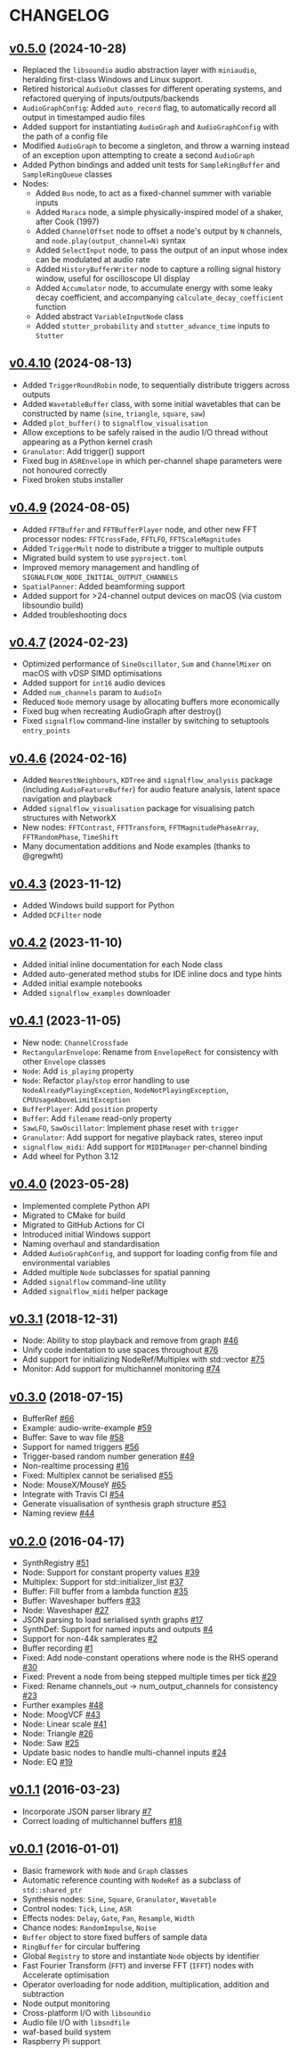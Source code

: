 # CHANGELOG

## [v0.5.0](https://github.com/ideoforms/signalflow/tree/v0.5.0) (2024-10-28)

- Replaced the `libsoundio` audio abstraction layer with `miniaudio`, heralding first-class Windows and Linux support.
- Retired historical `AudioOut` classes for different operating systems, and refactored querying of inputs/outputs/backends
- `AudioGraphConfig`: Added `auto_record` flag, to automatically record all output in timestamped audio files
- Added support for instantiating `AudioGraph` and `AudioGraphConfig` with the path of a config file 
- Modified `AudioGraph` to become a singleton, and throw a warning instead of an exception upon attempting to create a second `AudioGraph`
- Added Python bindings and added unit tests for `SampleRingBuffer` and `SampleRingQueue` classes
- Nodes:
  - Added `Bus` node, to act as a fixed-channel summer with variable inputs
  - Added `Maraca` node, a simple physically-inspired model of a shaker, after Cook (1997)
  - Added `ChannelOffset` node to offset a node's output by `N` channels, and `node.play(output_channel=N)` syntax
  - Added `SelectInput` node, to pass the output of an input whose index can be modulated at audio rate
  - Added `HistoryBufferWriter` node to capture a rolling signal history window, useful for oscilloscope UI display
  - Added `Accumulator` node, to accumulate energy with some leaky decay coefficient, and accompanying `calculate_decay_coefficient` function
  - Added abstract `VariableInputNode` class
  - Added `stutter_probability` and `stutter_advance_time` inputs to `Stutter`

## [v0.4.10](https://github.com/ideoforms/signalflow/tree/v0.4.10) (2024-08-13)

- Added `TriggerRoundRobin` node, to sequentially distribute triggers across outputs
- Added `WavetableBuffer` class, with some initial wavetables that can be constructed by name (`sine`, `triangle`, `square`, `saw`)
- Added `plot_buffer()` to `signalflow_visualisation`
- Allow exceptions to be safely raised in the audio I/O thread without appearing as a Python kernel crash
- `Granulator`: Add trigger() support
- Fixed bug in `ASREnvelope` in which per-channel shape parameters were not honoured correctly
- Fixed broken stubs installer

## [v0.4.9](https://github.com/ideoforms/signalflow/tree/v0.4.9) (2024-08-05)

- Added `FFTBuffer` and `FFTBufferPlayer` node, and other new FFT processor nodes: `FFTCrossFade`, `FFTLFO`, `FFTScaleMagnitudes`
- Added `TriggerMult` node to distribute a trigger to multiple outputs
- Migrated build system to use `pyproject.toml`
- Improved memory management and handling of `SIGNALFLOW_NODE_INITIAL_OUTPUT_CHANNELS`
- `SpatialPanner`: Added beamforming support
- Added support for >24-channel output devices on macOS (via custom libsoundio build)
- Added troubleshooting docs

## [v0.4.7](https://github.com/ideoforms/signalflow/tree/v0.4.7) (2024-02-23)

- Optimized performance of `SineOscillator`, `Sum` and `ChannelMixer` on macOS with vDSP SIMD optimisations
- Added support for `int16` audio devices
- Added `num_channels` param to `AudioIn`
- Reduced `Node` memory usage by allocating buffers more economically
- Fixed bug when recreating AudioGraph after destroy()
- Fixed `signalflow` command-line installer by switching to setuptools `entry_points`

## [v0.4.6](https://github.com/ideoforms/signalflow/tree/v0.4.6) (2024-02-16)

- Added `NearestNeighbours`, `KDTree` and `signalflow_analysis` package (including `AudioFeatureBuffer`) for audio feature analysis, latent space navigation and playback
- Added `signalflow_visualisation` package for visualising patch structures with NetworkX
- New nodes: `FFTContrast`, `FFTTransform`, `FFTMagnitudePhaseArray`, `FFTRandomPhase`, `TimeShift`
- Many documentation additions and Node examples (thanks to @gregwht)

## [v0.4.3](https://github.com/ideoforms/signalflow/tree/v0.4.3) (2023-11-12)

- Added Windows build support for Python
- Added `DCFilter` node

## [v0.4.2](https://github.com/ideoforms/signalflow/tree/v0.4.2) (2023-11-10)

- Added initial inline documentation for each Node class
- Added auto-generated method stubs for IDE inline docs and type hints
- Added initial example notebooks
- Added `signalflow_examples` downloader

## [v0.4.1](https://github.com/ideoforms/signalflow/tree/v0.4.0) (2023-11-05)

- New node: `ChannelCrossfade`
- `RectangularEnvelope`: Rename from `EnvelopeRect` for consistency with other `Envelope` classes
- `Node`: Add `is_playing` property
- `Node`: Refactor `play`/`stop` error handling to use `NodeAlreadyPlayingException`, `NodeNotPlayingException`, `CPUUsageAboveLimitException`
- `BufferPlayer`: Add `position` property
- `Buffer`: Add `filename` read-only property
- `SawLFO`, `SawOscillator`: Implement phase reset with `trigger`
- `Granulator`: Add support for negative playback rates, stereo input
- `signalflow_midi`: Add support for `MIDIManager` per-channel binding
- Add wheel for Python 3.12

## [v0.4.0](https://github.com/ideoforms/signalflow/tree/v0.4.0) (2023-05-28)

- Implemented complete Python API
- Migrated to CMake for build
- Migrated to GitHub Actions for CI
- Introduced initial Windows support
- Naming overhaul and standardisation
- Added `AudioGraphConfig`, and support for loading config from file and environmental variables
- Added multiple `Node` subclasses for spatial panning
- Added `signalflow` command-line utility
- Added `signalflow_midi` helper package

## [v0.3.1](https://github.com/ideoforms/signalflow/tree/v0.3.1) (2018-12-31)

- Node: Ability to stop playback and remove from graph [\#46](https://github.com/ideoforms/signalflow/issues/46)
- Unify code indentation to use spaces throughout [\#76](https://github.com/ideoforms/signalflow/issues/76)
- Add support for initializing NodeRef/Multiplex with std::vector [\#75](https://github.com/ideoforms/signalflow/issues/75)
- Monitor: Add support for multichannel monitoring [\#74](https://github.com/ideoforms/signalflow/issues/74)

## [v0.3.0](https://github.com/ideoforms/signalflow/tree/v0.3.0) (2018-07-15)

- BufferRef [\#66](https://github.com/ideoforms/signalflow/issues/66)
- Example: audio-write-example [\#59](https://github.com/ideoforms/signalflow/issues/59)
- Buffer: Save to wav file [\#58](https://github.com/ideoforms/signalflow/issues/58)
- Support for named triggers [\#56](https://github.com/ideoforms/signalflow/issues/56)
- Trigger-based random number generation [\#49](https://github.com/ideoforms/signalflow/issues/49)
- Non-realtime processing [\#16](https://github.com/ideoforms/signalflow/issues/16)
- Fixed: Multiplex cannot be serialised [\#55](https://github.com/ideoforms/signalflow/issues/55)
- Node: MouseX/MouseY [\#65](https://github.com/ideoforms/signalflow/issues/65)
- Integrate with Travis CI [\#54](https://github.com/ideoforms/signalflow/issues/54)
- Generate visualisation of synthesis graph structure [\#53](https://github.com/ideoforms/signalflow/issues/53)
- Naming review [\#44](https://github.com/ideoforms/signalflow/issues/44)

## [v0.2.0](https://github.com/ideoforms/signalflow/tree/v0.2.0) (2016-04-17)

- SynthRegistry [\#51](https://github.com/ideoforms/signalflow/issues/51)
- Node: Support for constant property values [\#39](https://github.com/ideoforms/signalflow/issues/39)
- Multiplex: Support for std::initializer\_list  [\#37](https://github.com/ideoforms/signalflow/issues/37)
- Buffer: Fill buffer from a lambda function [\#35](https://github.com/ideoforms/signalflow/issues/35)
- Buffer: Waveshaper buffers [\#33](https://github.com/ideoforms/signalflow/issues/33)
- Node: Waveshaper [\#27](https://github.com/ideoforms/signalflow/issues/27)
- JSON parsing to load serialised synth graphs [\#17](https://github.com/ideoforms/signalflow/issues/17)
- SynthDef: Support for named inputs and outputs [\#4](https://github.com/ideoforms/signalflow/issues/4)
- Support for non-44k samplerates [\#2](https://github.com/ideoforms/signalflow/issues/2)
- Buffer recording [\#1](https://github.com/ideoforms/signalflow/issues/1)
- Fixed: Add node-constant operations where node is the RHS operand [\#30](https://github.com/ideoforms/signalflow/issues/30)
- Fixed: Prevent a node from being stepped multiple times per tick [\#29](https://github.com/ideoforms/signalflow/issues/29)
- Fixed: Rename channels\_out → num\_output\_channels for consistency [\#23](https://github.com/ideoforms/signalflow/issues/23)
- Further examples [\#48](https://github.com/ideoforms/signalflow/issues/48)
- Node: MoogVCF [\#43](https://github.com/ideoforms/signalflow/issues/43)
- Node: Linear scale [\#41](https://github.com/ideoforms/signalflow/issues/41)
- Node: Triangle [\#26](https://github.com/ideoforms/signalflow/issues/26)
- Node: Saw [\#25](https://github.com/ideoforms/signalflow/issues/25)
- Update basic nodes to handle multi-channel inputs [\#24](https://github.com/ideoforms/signalflow/issues/24)
- Node: EQ [\#19](https://github.com/ideoforms/signalflow/issues/19)

## [v0.1.1](https://github.com/ideoforms/signalflow/tree/v0.1.1) (2016-03-23)

- Incorporate JSON parser library [\#7](https://github.com/ideoforms/signalflow/issues/7)
- Correct loading of multichannel buffers [\#18](https://github.com/ideoforms/signalflow/issues/18)

## [v0.0.1](https://github.com/ideoforms/signalflow/tree/v0.0.1) (2016-01-01)

- Basic framework with `Node` and `Graph` classes
- Automatic reference counting with `NodeRef` as a subclass of `std::shared_ptr`
- Synthesis nodes: `Sine`, `Square`, `Granulator`, `Wavetable`
- Control nodes: `Tick`, `Line`, `ASR`
- Effects nodes: `Delay`, `Gate`, `Pan`, `Resample`, `Width`
- Chance nodes: `RandomImpulse`, `Noise`
- `Buffer` object to store fixed buffers of sample data
- `RingBuffer` for circular buffering
- Global `Registry` to store and instantiate `Node` objects by identifier
- Fast Fourier Transform (`FFT`) and inverse FFT (`IFFT`) nodes with Accelerate optimisation
- Operator overloading for node addition, multiplication, addition and subtraction
- Node output monitoring
- Cross-platform I/O with `libsoundio` 
- Audio file I/O with `libsndfile`
- waf-based build system
- Raspberry Pi support

